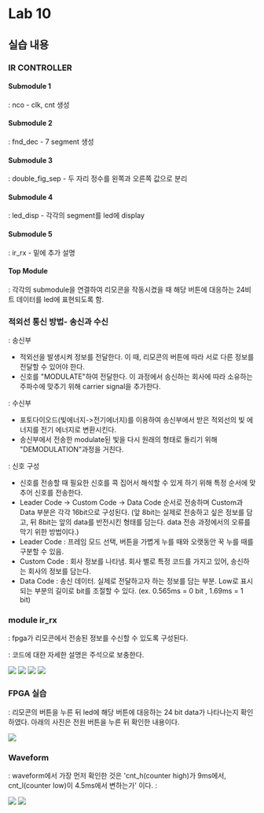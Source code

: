 # Lab 10

## 실습 내용

### **IR CONTROLLER**

#### Submodule 1 
: nco - clk, cnt 생성

#### Submodule 2
: fnd_dec - 7 segment 생성

#### Submodule 3
: double_fig_sep - 두 자리 정수를 왼쪽과 오른쪽 값으로 분리

#### Submodule 4 
: led_disp - 각각의 segment를 led에 display

#### Submodule 5
: ir_rx - 밑에 추가 설명

#### **Top Module**
 : 각각의 submodule을 연결하여 리모콘을 작동시켰을 때 해당 버튼에 대응하는 24비트 데이터를 led에 표현되도록 함.

### **적외선 통신 방법- 송신과 수신**
: 송신부 
- 적외선을 발생시켜 정보를 전달한다. 이 때, 리모콘의 버튼에 따라 서로 다른 정보를 전달할 수 있어야 한다.
 - 신호를 "MODULATE"하여  전달한다. 이 과정에서 송신하는 회사에 따라 소유하는 주파수에 맞추기 위해 carrier signal을 추가한다.
 
: 수신부
 - 포토다이오드(빛에너지->전기에너지)를 이용하여 송신부에서 받은 적외선의 빛 에너지를 전기 에너지로 변환시킨다.
 - 송신부에서 전송한 modulate된 빛을 다시 원래의 형태로 돌리기 위해 "DEMODULATION"과정을 거친다. 
 
: 신호 구성
 - 신호를 전송할 때 필요한 신호를 콕 집어서 해석할 수 있게 하기 위해 특정 순서에 맞추어 신호를 전송한다.
- Leader Code -> Custom Code -> Data Code 순서로 전송하며 Custom과 Data 부분은 각각 16bit으로 구성된다. (앞 8bit는 실제로 전송하고 싶은 정보를 담고, 뒤 8bit는 앞의 data를 반전시킨 형태를 담는다. data 전송 과정에서의 오류를 막기 위한 방법이다.)
- Leader Code : 프레임 모드 선택, 버튼을 가볍게 누를 때와 오랫동안 꾹 누를 때를 구분할 수 있음.
- Custom Code : 회사 정보를 나타냄. 회사 별로 특정 코드를 가지고 있어, 송신하는 회사의 정보를 담는다.
- Data Code : 송신 데이터. 실제로 전달하고자 하는 정보를 담는 부분. Low로 표시되는 부분의 길이로 bit를 조절할 수 있다. (ex. 0.565ms = 0 bit , 1.69ms = 1 bit)

### **module ir_rx**

: fpga가 리모콘에서 전송된 정보를 수신할 수 있도록 구성된다.

: 코드에 대한 자세한 설명은 주석으로 보충한다.

![](http://github.com/baikesun/LogicDesign/blob/master/Practice09/code1.JPG)
![](http://github.com/baikesun/LogicDesign/blob/master/Practice09/code2.JPG)
![](http://github.com/baikesun/LogicDesign/blob/master/Practice09/code3.JPG)
![](http://github.com/baikesun/LogicDesign/blob/master/Practice09/code4.JPG)

### **FPGA 실습**
 : 리모콘의 버튼을 누른 뒤 led에 해당 버튼에 대응하는 24 bit data가 나타나는지 확인하였다. 아래의 사진은 전원 버튼을 누른 뒤 확인한 내용이다.
  
![](http://github.com/baikesun/LogicDesign/blob/master/Practice09/fpga.jpg)

### **Waveform**
: waveform에서 가장 먼저 확인한 것은 'cnt_h(counter high)가 9ms에서, cnt_l(counter low)이 4.5ms에서 변하는가' 이다.
: 

![](http://github.com/baikesun/LogicDesign/blob/master/Practice09/waveform.JPG)
![](http://github.com/baikesun/LogicDesign/blob/master/Practice09/waveform_cnt_l.JPG)
<!--stackedit_data:
eyJoaXN0b3J5IjpbLTg3OTAyNjY5OCw4MTA5NjUxOThdfQ==
-->

